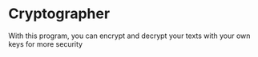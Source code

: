 # Cryptographer
With this program, you can encrypt and decrypt your texts with your own keys for more security
